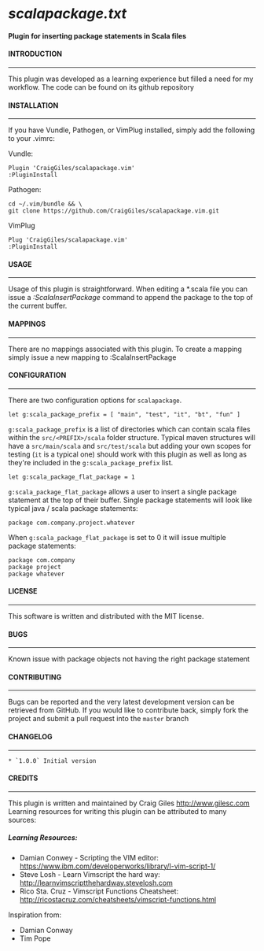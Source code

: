 # *scalapackage.txt*
#### Plugin for inserting package statements in Scala files

#### INTRODUCTION
---

This plugin was developed as a learning experience but filled a need for my
workflow. The code can be found on its github repository

#### INSTALLATION
---

If you have Vundle, Pathogen, or VimPlug installed, simply add the following to your .vimrc:

Vundle:

    Plugin 'CraigGiles/scalapackage.vim'
    :PluginInstall

Pathogen:

    cd ~/.vim/bundle && \
    git clone https://github.com/CraigGiles/scalapackage.vim.git

VimPlug

    Plug 'CraigGiles/scalapackage.vim'
    :PluginInstall

#### USAGE
---

Usage of this plugin is straightforward. When editing a *.scala file you can
issue a *:ScalaInsertPackage* command to append the package to the top of the
current buffer.

#### MAPPINGS
---

There are no mappings associated with this plugin. To create a mapping simply
issue a new mapping to :ScalaInsertPackage<CR>

#### CONFIGURATION
---

There are two configuration options for `scalapackage`.

    let g:scala_package_prefix = [ "main", "test", "it", "bt", "fun" ]

`g:scala_package_prefix` is a list of directories which can contain scala files
within the `src/<PREFIX>/scala` folder structure. Typical maven structures
will have a `src/main/scala` and `src/test/scala` but adding your own scopes
for testing (`it` is a typical one) should work with this plugin as well as
long as they're included in the `g:scala_package_prefix` list.

    let g:scala_package_flat_package = 1

`g:scala_package_flat_package` allows a user to insert a single package
statement at the top of their buffer. Single package statements will look
like typical java / scala package statements:

    package com.company.project.whatever

When `g:scala_package_flat_package` is set to 0 it will issue multiple
package statements:

    package com.company
    package project
    package whatever

#### LICENSE
---

This software is written and distributed with the MIT license.

#### BUGS
---

Known issue with package objects not having the right package statement

#### CONTRIBUTING
---

Bugs can be reported and the very latest development version can be retrieved
from GitHub. If you would like to contribute back, simply fork the project and
submit a pull request into the `master` branch

#### CHANGELOG
---

    * `1.0.0` Initial version

#### CREDITS
---

This plugin is written and maintained by Craig Giles <http://www.gilesc.com>
Learning resources for writing this plugin can be attributed to many sources:

##### Learning Resources:

  * Damian Conwey - Scripting the VIM editor:
       https://www.ibm.com/developerworks/library/l-vim-script-1/
  * Steve Losh - Learn Vimscript the hard way:
       http://learnvimscriptthehardway.stevelosh.com
  * Rico Sta. Cruz - Vimscript Functions Cheatsheet:
      http://ricostacruz.com/cheatsheets/vimscript-functions.html

Inspiration from:
  * Damian Conway
  * Tim Pope

